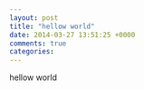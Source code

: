 ```yaml
---
layout: post
title: "hellow world"
date: 2014-03-27 13:51:25 +0000
comments: true
categories: 
---
```

hellow world
